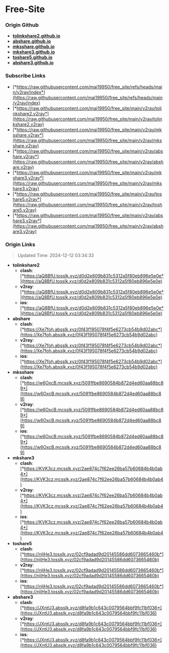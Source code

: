 # Free-Site

### Origin Github

- [**tolinkshare2.github.io**](https://github.com/tolinkshare2/tolinkshare2.github.io)
- [**abshare.github.io**](https://github.com/abshare/abshare.github.io)
- [**mksshare.github.io**](https://github.com/mksshare/mksshare.github.io)
- [**mkshare3.github.io**](https://github.com/mkshare3/mkshare3.github.io)
- [**toshare5.github.io**](https://github.com/toshare5/toshare5.github.io)
- [**abshare3.github.io**](https://github.com/abshare3/abshare3.github.io)

### Subscribe Links

- [*https://raw.githubusercontent.com/mai19950/free_site/refs/heads/main/v2ray/index*](https://raw.githubusercontent.com/mai19950/free_site/refs/heads/main/v2ray/index)
- [*https://raw.githubusercontent.com/mai19950/free_site/main/v2ray/tolinkshare2.v2ray*](https://raw.githubusercontent.com/mai19950/free_site/main/v2ray/tolinkshare2.v2ray)
- [*https://raw.githubusercontent.com/mai19950/free_site/main/v2ray/mksshare.v2ray*](https://raw.githubusercontent.com/mai19950/free_site/main/v2ray/mksshare.v2ray)
- [*https://raw.githubusercontent.com/mai19950/free_site/main/v2ray/abshare.v2ray*](https://raw.githubusercontent.com/mai19950/free_site/main/v2ray/abshare.v2ray)
- [*https://raw.githubusercontent.com/mai19950/free_site/main/v2ray/mkshare3.v2ray*](https://raw.githubusercontent.com/mai19950/free_site/main/v2ray/mkshare3.v2ray)
- [*https://raw.githubusercontent.com/mai19950/free_site/main/v2ray/toshare5.v2ray*](https://raw.githubusercontent.com/mai19950/free_site/main/v2ray/toshare5.v2ray)
- [*https://raw.githubusercontent.com/mai19950/free_site/main/v2ray/abshare3.v2ray*](https://raw.githubusercontent.com/mai19950/free_site/main/v2ray/abshare3.v2ray)

### Origin Links

> Updated Time: 2024-12-12 03:34:33

- **tolinkshare2**
  - **clash**: [*https://aQ8BfU.tosslk.xyz/d0d2e809b831c5312a5f80eb896e5e0e*](https://aQ8BfU.tosslk.xyz/d0d2e809b831c5312a5f80eb896e5e0e)
  - **v2ray**: [*https://aQ8BfU.tosslk.xyz/d0d2e809b831c5312a5f80eb896e5e0e*](https://aQ8BfU.tosslk.xyz/d0d2e809b831c5312a5f80eb896e5e0e)
  - **ios**: [*https://aQ8BfU.tosslk.xyz/d0d2e809b831c5312a5f80eb896e5e0e*](https://aQ8BfU.tosslk.xyz/d0d2e809b831c5312a5f80eb896e5e0e)
- **abshare**
  - **clash**: [*https://Xe7foh.absslk.xyz/0f43f195078f4f5e6273cb54b9d02abc*](https://Xe7foh.absslk.xyz/0f43f195078f4f5e6273cb54b9d02abc)
  - **v2ray**: [*https://Xe7foh.absslk.xyz/0f43f195078f4f5e6273cb54b9d02abc*](https://Xe7foh.absslk.xyz/0f43f195078f4f5e6273cb54b9d02abc)
  - **ios**: [*https://Xe7foh.absslk.xyz/0f43f195078f4f5e6273cb54b9d02abc*](https://Xe7foh.absslk.xyz/0f43f195078f4f5e6273cb54b9d02abc)
- **mksshare**
  - **clash**: [*https://w6OxcB.mcsslk.xyz/5091fbe8690584b872d4ed60aa88bc89*](https://w6OxcB.mcsslk.xyz/5091fbe8690584b872d4ed60aa88bc89)
  - **v2ray**: [*https://w6OxcB.mcsslk.xyz/5091fbe8690584b872d4ed60aa88bc89*](https://w6OxcB.mcsslk.xyz/5091fbe8690584b872d4ed60aa88bc89)
  - **ios**: [*https://w6OxcB.mcsslk.xyz/5091fbe8690584b872d4ed60aa88bc89*](https://w6OxcB.mcsslk.xyz/5091fbe8690584b872d4ed60aa88bc89)
- **mkshare3**
  - **clash**: [*https://KVK3cz.mcsslk.xyz/2ae874c7f62ee26ba57b60684b4b0ab4*](https://KVK3cz.mcsslk.xyz/2ae874c7f62ee26ba57b60684b4b0ab4)
  - **v2ray**: [*https://KVK3cz.mcsslk.xyz/2ae874c7f62ee26ba57b60684b4b0ab4*](https://KVK3cz.mcsslk.xyz/2ae874c7f62ee26ba57b60684b4b0ab4)
  - **ios**: [*https://KVK3cz.mcsslk.xyz/2ae874c7f62ee26ba57b60684b4b0ab4*](https://KVK3cz.mcsslk.xyz/2ae874c7f62ee26ba57b60684b4b0ab4)
- **toshare5**
  - **clash**: [*https://nljHe3.tosslk.xyz/02cf9adad9d20145586dd6073665460b*](https://nljHe3.tosslk.xyz/02cf9adad9d20145586dd6073665460b)
  - **v2ray**: [*https://nljHe3.tosslk.xyz/02cf9adad9d20145586dd6073665460b*](https://nljHe3.tosslk.xyz/02cf9adad9d20145586dd6073665460b)
  - **ios**: [*https://nljHe3.tosslk.xyz/02cf9adad9d20145586dd6073665460b*](https://nljHe3.tosslk.xyz/02cf9adad9d20145586dd6073665460b)
- **abshare3**
  - **clash**: [*https://JXntU3.absslk.xyz/d8fa9b1c643c0079564bbf9fc11bf036*](https://JXntU3.absslk.xyz/d8fa9b1c643c0079564bbf9fc11bf036)
  - **v2ray**: [*https://JXntU3.absslk.xyz/d8fa9b1c643c0079564bbf9fc11bf036*](https://JXntU3.absslk.xyz/d8fa9b1c643c0079564bbf9fc11bf036)
  - **ios**: [*https://JXntU3.absslk.xyz/d8fa9b1c643c0079564bbf9fc11bf036*](https://JXntU3.absslk.xyz/d8fa9b1c643c0079564bbf9fc11bf036)
